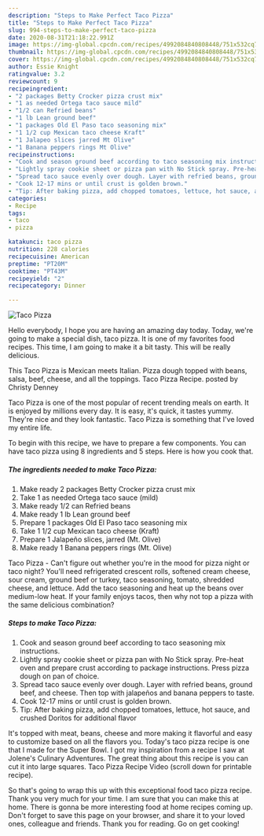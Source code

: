 ```yaml
---
description: "Steps to Make Perfect Taco Pizza"
title: "Steps to Make Perfect Taco Pizza"
slug: 994-steps-to-make-perfect-taco-pizza
date: 2020-08-31T21:18:22.991Z
image: https://img-global.cpcdn.com/recipes/4992084840808448/751x532cq70/taco-pizza-recipe-main-photo.jpg
thumbnail: https://img-global.cpcdn.com/recipes/4992084840808448/751x532cq70/taco-pizza-recipe-main-photo.jpg
cover: https://img-global.cpcdn.com/recipes/4992084840808448/751x532cq70/taco-pizza-recipe-main-photo.jpg
author: Essie Knight
ratingvalue: 3.2
reviewcount: 9
recipeingredient:
- "2 packages Betty Crocker pizza crust mix"
- "1 as needed Ortega taco sauce mild"
- "1/2 can Refried beans"
- "1 lb Lean ground beef"
- "1 packages Old El Paso taco seasoning mix"
- "1 1/2 cup Mexican taco cheese Kraft"
- "1 Jalapeo slices jarred Mt Olive"
- "1 Banana peppers rings Mt Olive"
recipeinstructions:
- "Cook and season ground beef according to taco seasoning mix instructions."
- "Lightly spray cookie sheet or pizza pan with No Stick spray. Pre-heat oven and prepare crust according to package instructions. Press pizza dough on pan of choice."
- "Spread taco sauce evenly over dough. Layer with refried beans, ground beef, and cheese. Then top with jalapeños and banana peppers to taste."
- "Cook 12-17 mins or until crust is golden brown."
- "Tip: After baking pizza, add chopped tomatoes, lettuce, hot sauce, and crushed Doritos for additional flavor"
categories:
- Recipe
tags:
- taco
- pizza

katakunci: taco pizza 
nutrition: 228 calories
recipecuisine: American
preptime: "PT20M"
cooktime: "PT43M"
recipeyield: "2"
recipecategory: Dinner

---
```



![Taco Pizza](https://img-global.cpcdn.com/recipes/4992084840808448/751x532cq70/taco-pizza-recipe-main-photo.jpg)

Hello everybody, I hope you are having an amazing day today. Today, we're going to make a special dish, taco pizza. It is one of my favorites food recipes. This time, I am going to make it a bit tasty. This will be really delicious.

This Taco Pizza is Mexican meets Italian. Pizza dough topped with beans, salsa, beef, cheese, and all the toppings. Taco Pizza Recipe. posted by Christy Denney

Taco Pizza is one of the most popular of recent trending meals on earth. It is enjoyed by millions every day. It is easy, it's quick, it tastes yummy. They're nice and they look fantastic. Taco Pizza is something that I've loved my entire life.


To begin with this recipe, we have to prepare a few components. You can have taco pizza using 8 ingredients and 5 steps. Here is how you cook that.

<!--inarticleads1-->

##### The ingredients needed to make Taco Pizza:

1. Make ready 2 packages Betty Crocker pizza crust mix
1. Take 1 as needed Ortega taco sauce (mild)
1. Make ready 1/2 can Refried beans
1. Make ready 1 lb Lean ground beef
1. Prepare 1 packages Old El Paso taco seasoning mix
1. Take 1 1/2 cup Mexican taco cheese (Kraft)
1. Prepare 1 Jalapeño slices, jarred (Mt. Olive)
1. Make ready 1 Banana peppers rings (Mt. Olive)


Taco Pizza - Can&#39;t figure out whether you&#39;re in the mood for pizza night or taco night? You&#39;ll need refrigerated crescent rolls, softened cream cheese, sour cream, ground beef or turkey, taco seasoning, tomato, shredded cheese, and lettuce. Add the taco seasoning and heat up the beans over medium-low heat. If your family enjoys tacos, then why not top a pizza with the same delicious combination? 

<!--inarticleads2-->

##### Steps to make Taco Pizza:

1. Cook and season ground beef according to taco seasoning mix instructions.
1. Lightly spray cookie sheet or pizza pan with No Stick spray. Pre-heat oven and prepare crust according to package instructions. Press pizza dough on pan of choice.
1. Spread taco sauce evenly over dough. Layer with refried beans, ground beef, and cheese. Then top with jalapeños and banana peppers to taste.
1. Cook 12-17 mins or until crust is golden brown.
1. Tip: After baking pizza, add chopped tomatoes, lettuce, hot sauce, and crushed Doritos for additional flavor


It&#39;s topped with meat, beans, cheese and more making it flavorful and easy to customize based on all the flavors you. Today&#39;s taco pizza recipe is one that I made for the Super Bowl. I got my inspiration from a recipe I saw at Jolene&#39;s Culinary Adventures. The great thing about this recipe is you can cut it into large squares. Taco Pizza Recipe Video (scroll down for printable recipe). 

So that's going to wrap this up with this exceptional food taco pizza recipe. Thank you very much for your time. I am sure that you can make this at home. There is gonna be more interesting food at home recipes coming up. Don't forget to save this page on your browser, and share it to your loved ones, colleague and friends. Thank you for reading. Go on get cooking!
